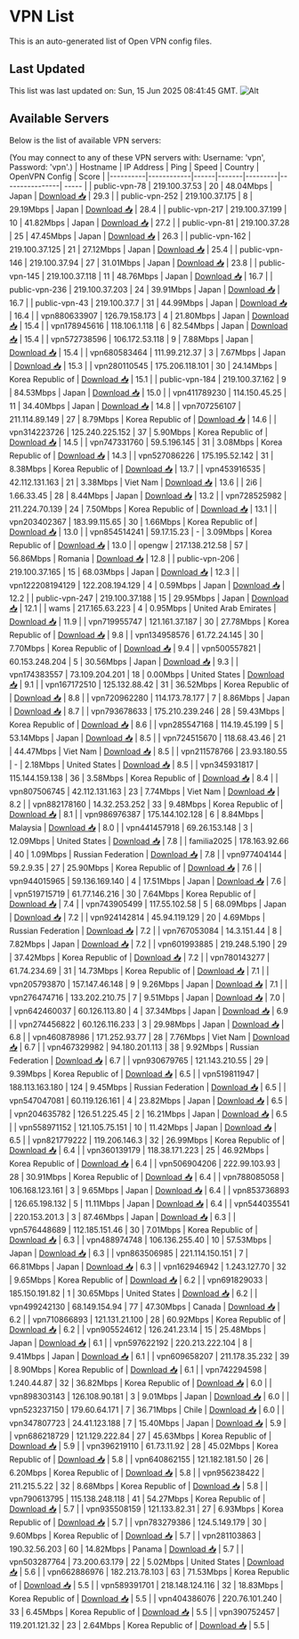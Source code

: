 # VPN List

This is an auto-generated list of Open VPN config files.

## Last Updated

This list was last updated on: Sun, 15 Jun 2025 08:41:45 GMT.
![Alt](https://repobeats.axiom.co/api/embed/186b98318ef1479477931607c1ad7d823f12451f.svg "Repobeats analytics image")

## Available Servers

Below is the list of available VPN servers:

(You may connect to any of these VPN servers with: Username: 'vpn', Password: 'vpn'.)
| Hostname | IP Address | Ping | Speed | Country | OpenVPN Config | Score |
|----------|------------|------|-------|---------|----------------| ----- |
| public-vpn-78 | 219.100.37.53 | 20 | 48.04Mbps | Japan | [Download 📥](./configs/server_0_JP.ovpn) | 29.3 |
| public-vpn-252 | 219.100.37.175 | 8 | 29.19Mbps | Japan | [Download 📥](./configs/server_1_JP.ovpn) | 28.4 |
| public-vpn-217 | 219.100.37.199 | 10 | 41.82Mbps | Japan | [Download 📥](./configs/server_2_JP.ovpn) | 27.2 |
| public-vpn-81 | 219.100.37.28 | 25 | 47.45Mbps | Japan | [Download 📥](./configs/server_3_JP.ovpn) | 26.3 |
| public-vpn-162 | 219.100.37.125 | 21 | 27.12Mbps | Japan | [Download 📥](./configs/server_4_JP.ovpn) | 25.4 |
| public-vpn-146 | 219.100.37.94 | 27 | 31.01Mbps | Japan | [Download 📥](./configs/server_5_JP.ovpn) | 23.8 |
| public-vpn-145 | 219.100.37.118 | 11 | 48.76Mbps | Japan | [Download 📥](./configs/server_6_JP.ovpn) | 16.7 |
| public-vpn-236 | 219.100.37.203 | 24 | 39.91Mbps | Japan | [Download 📥](./configs/server_7_JP.ovpn) | 16.7 |
| public-vpn-43 | 219.100.37.7 | 31 | 44.99Mbps | Japan | [Download 📥](./configs/server_8_JP.ovpn) | 16.4 |
| vpn880633907 | 126.79.158.173 | 4 | 21.80Mbps | Japan | [Download 📥](./configs/server_9_JP.ovpn) | 15.4 |
| vpn178945616 | 118.106.1.118 | 6 | 82.54Mbps | Japan | [Download 📥](./configs/server_10_JP.ovpn) | 15.4 |
| vpn572738596 | 106.172.53.118 | 9 | 7.88Mbps | Japan | [Download 📥](./configs/server_11_JP.ovpn) | 15.4 |
| vpn680583464 | 111.99.212.37 | 3 | 7.67Mbps | Japan | [Download 📥](./configs/server_12_JP.ovpn) | 15.3 |
| vpn280110545 | 175.206.118.101 | 30 | 24.14Mbps | Korea Republic of | [Download 📥](./configs/server_13_KR.ovpn) | 15.1 |
| public-vpn-184 | 219.100.37.162 | 9 | 84.53Mbps | Japan | [Download 📥](./configs/server_14_JP.ovpn) | 15.0 |
| vpn411789230 | 114.150.45.25 | 11 | 34.40Mbps | Japan | [Download 📥](./configs/server_15_JP.ovpn) | 14.8 |
| vpn707256107 | 211.114.89.149 | 27 | 8.79Mbps | Korea Republic of | [Download 📥](./configs/server_16_KR.ovpn) | 14.6 |
| vpn314223726 | 125.240.225.152 | 37 | 5.90Mbps | Korea Republic of | [Download 📥](./configs/server_17_KR.ovpn) | 14.5 |
| vpn747331760 | 59.5.196.145 | 31 | 3.08Mbps | Korea Republic of | [Download 📥](./configs/server_18_KR.ovpn) | 14.3 |
| vpn527086226 | 175.195.52.142 | 31 | 8.38Mbps | Korea Republic of | [Download 📥](./configs/server_19_KR.ovpn) | 13.7 |
| vpn453916535 | 42.112.131.163 | 21 | 3.38Mbps | Viet Nam | [Download 📥](./configs/server_20_VN.ovpn) | 13.6 |
| 2i6 | 1.66.33.45 | 28 | 8.44Mbps | Japan | [Download 📥](./configs/server_21_JP.ovpn) | 13.2 |
| vpn728525982 | 211.224.70.139 | 24 | 7.50Mbps | Korea Republic of | [Download 📥](./configs/server_22_KR.ovpn) | 13.1 |
| vpn203402367 | 183.99.115.65 | 30 | 1.66Mbps | Korea Republic of | [Download 📥](./configs/server_23_KR.ovpn) | 13.0 |
| vpn854514241 | 59.17.15.23 | - | 3.09Mbps | Korea Republic of | [Download 📥](./configs/server_24_KR.ovpn) | 13.0 |
| opengw | 217.138.212.58 | 57 | 56.86Mbps | Romania | [Download 📥](./configs/server_25_RO.ovpn) | 12.8 |
| public-vpn-206 | 219.100.37.165 | 15 | 68.03Mbps | Japan | [Download 📥](./configs/server_26_JP.ovpn) | 12.3 |
| vpn122208194129 | 122.208.194.129 | 4 | 0.59Mbps | Japan | [Download 📥](./configs/server_27_JP.ovpn) | 12.2 |
| public-vpn-247 | 219.100.37.188 | 15 | 29.95Mbps | Japan | [Download 📥](./configs/server_28_JP.ovpn) | 12.1 |
| wams | 217.165.63.223 | 4 | 0.95Mbps | United Arab Emirates | [Download 📥](./configs/server_29_AE.ovpn) | 11.9 |
| vpn719955747 | 121.161.37.187 | 30 | 27.78Mbps | Korea Republic of | [Download 📥](./configs/server_30_KR.ovpn) | 9.8 |
| vpn134958576 | 61.72.24.145 | 30 | 7.70Mbps | Korea Republic of | [Download 📥](./configs/server_31_KR.ovpn) | 9.4 |
| vpn500557821 | 60.153.248.204 | 5 | 30.56Mbps | Japan | [Download 📥](./configs/server_32_JP.ovpn) | 9.3 |
| vpn174383557 | 73.109.204.201 | 18 | 0.00Mbps | United States | [Download 📥](./configs/server_33_US.ovpn) | 9.1 |
| vpn167172510 | 125.132.88.42 | 31 | 36.52Mbps | Korea Republic of | [Download 📥](./configs/server_34_KR.ovpn) | 8.8 |
| vpn720962280 | 114.173.78.177 | 7 | 8.86Mbps | Japan | [Download 📥](./configs/server_35_JP.ovpn) | 8.7 |
| vpn793678633 | 175.210.239.246 | 28 | 59.43Mbps | Korea Republic of | [Download 📥](./configs/server_36_KR.ovpn) | 8.6 |
| vpn285547168 | 114.19.45.199 | 5 | 53.14Mbps | Japan | [Download 📥](./configs/server_37_JP.ovpn) | 8.5 |
| vpn724515670 | 118.68.43.46 | 21 | 44.47Mbps | Viet Nam | [Download 📥](./configs/server_38_VN.ovpn) | 8.5 |
| vpn211578766 | 23.93.180.55 | - | 2.18Mbps | United States | [Download 📥](./configs/server_39_US.ovpn) | 8.5 |
| vpn345931817 | 115.144.159.138 | 36 | 3.58Mbps | Korea Republic of | [Download 📥](./configs/server_40_KR.ovpn) | 8.4 |
| vpn807506745 | 42.112.131.163 | 23 | 7.74Mbps | Viet Nam | [Download 📥](./configs/server_41_VN.ovpn) | 8.2 |
| vpn882178160 | 14.32.253.252 | 33 | 9.48Mbps | Korea Republic of | [Download 📥](./configs/server_42_KR.ovpn) | 8.1 |
| vpn986976387 | 175.144.102.128 | 6 | 8.84Mbps | Malaysia | [Download 📥](./configs/server_43_MY.ovpn) | 8.0 |
| vpn441457918 | 69.26.153.148 | 3 | 12.09Mbps | United States | [Download 📥](./configs/server_44_US.ovpn) | 7.8 |
| familia2025 | 178.163.92.66 | 40 | 1.09Mbps | Russian Federation | [Download 📥](./configs/server_45_RU.ovpn) | 7.8 |
| vpn977404144 | 59.2.9.35 | 27 | 25.90Mbps | Korea Republic of | [Download 📥](./configs/server_46_KR.ovpn) | 7.6 |
| vpn944015965 | 59.136.169.140 | 4 | 17.51Mbps | Japan | [Download 📥](./configs/server_47_JP.ovpn) | 7.6 |
| vpn519715719 | 61.77.146.216 | 30 | 7.64Mbps | Korea Republic of | [Download 📥](./configs/server_48_KR.ovpn) | 7.4 |
| vpn743905499 | 117.55.102.58 | 5 | 68.09Mbps | Japan | [Download 📥](./configs/server_49_JP.ovpn) | 7.2 |
| vpn924142814 | 45.94.119.129 | 20 | 4.69Mbps | Russian Federation | [Download 📥](./configs/server_50_RU.ovpn) | 7.2 |
| vpn767053084 | 14.3.151.44 | 8 | 7.82Mbps | Japan | [Download 📥](./configs/server_51_JP.ovpn) | 7.2 |
| vpn601993885 | 219.248.5.190 | 29 | 37.42Mbps | Korea Republic of | [Download 📥](./configs/server_52_KR.ovpn) | 7.2 |
| vpn780143277 | 61.74.234.69 | 31 | 14.73Mbps | Korea Republic of | [Download 📥](./configs/server_53_KR.ovpn) | 7.1 |
| vpn205793870 | 157.147.46.148 | 9 | 9.26Mbps | Japan | [Download 📥](./configs/server_54_JP.ovpn) | 7.1 |
| vpn276474716 | 133.202.210.75 | 7 | 9.51Mbps | Japan | [Download 📥](./configs/server_55_JP.ovpn) | 7.0 |
| vpn642460037 | 60.126.113.80 | 4 | 37.34Mbps | Japan | [Download 📥](./configs/server_56_JP.ovpn) | 6.9 |
| vpn274456822 | 60.126.116.233 | 3 | 29.98Mbps | Japan | [Download 📥](./configs/server_57_JP.ovpn) | 6.8 |
| vpn460878986 | 171.252.93.77 | 28 | 7.76Mbps | Viet Nam | [Download 📥](./configs/server_58_VN.ovpn) | 6.7 |
| vpn467329982 | 94.180.201.113 | 38 | 9.92Mbps | Russian Federation | [Download 📥](./configs/server_59_RU.ovpn) | 6.7 |
| vpn930679765 | 121.143.210.55 | 29 | 9.39Mbps | Korea Republic of | [Download 📥](./configs/server_60_KR.ovpn) | 6.5 |
| vpn519811947 | 188.113.163.180 | 124 | 9.45Mbps | Russian Federation | [Download 📥](./configs/server_61_RU.ovpn) | 6.5 |
| vpn547047081 | 60.119.126.161 | 4 | 23.82Mbps | Japan | [Download 📥](./configs/server_62_JP.ovpn) | 6.5 |
| vpn204635782 | 126.51.225.45 | 2 | 16.21Mbps | Japan | [Download 📥](./configs/server_63_JP.ovpn) | 6.5 |
| vpn558971152 | 121.105.75.151 | 10 | 11.42Mbps | Japan | [Download 📥](./configs/server_64_JP.ovpn) | 6.5 |
| vpn821779222 | 119.206.146.3 | 32 | 26.99Mbps | Korea Republic of | [Download 📥](./configs/server_65_KR.ovpn) | 6.4 |
| vpn360139179 | 118.38.171.223 | 25 | 46.92Mbps | Korea Republic of | [Download 📥](./configs/server_66_KR.ovpn) | 6.4 |
| vpn506904206 | 222.99.103.93 | 28 | 30.91Mbps | Korea Republic of | [Download 📥](./configs/server_67_KR.ovpn) | 6.4 |
| vpn788085058 | 106.168.123.161 | 3 | 9.65Mbps | Japan | [Download 📥](./configs/server_68_JP.ovpn) | 6.4 |
| vpn853736893 | 126.65.198.132 | 5 | 11.11Mbps | Japan | [Download 📥](./configs/server_69_JP.ovpn) | 6.4 |
| vpn544035541 | 220.153.201.3 | 3 | 87.46Mbps | Japan | [Download 📥](./configs/server_70_JP.ovpn) | 6.3 |
| vpn576448689 | 112.185.151.46 | 30 | 7.01Mbps | Korea Republic of | [Download 📥](./configs/server_71_KR.ovpn) | 6.3 |
| vpn488974748 | 106.136.255.40 | 10 | 57.53Mbps | Japan | [Download 📥](./configs/server_72_JP.ovpn) | 6.3 |
| vpn863506985 | 221.114.150.151 | 7 | 66.81Mbps | Japan | [Download 📥](./configs/server_73_JP.ovpn) | 6.3 |
| vpn162946942 | 1.243.127.70 | 32 | 9.65Mbps | Korea Republic of | [Download 📥](./configs/server_74_KR.ovpn) | 6.2 |
| vpn691829033 | 185.150.191.82 | 1 | 30.65Mbps | United States | [Download 📥](./configs/server_75_US.ovpn) | 6.2 |
| vpn499242130 | 68.149.154.94 | 77 | 47.30Mbps | Canada | [Download 📥](./configs/server_76_CA.ovpn) | 6.2 |
| vpn710866893 | 121.131.21.100 | 28 | 60.92Mbps | Korea Republic of | [Download 📥](./configs/server_77_KR.ovpn) | 6.2 |
| vpn905524612 | 126.241.23.14 | 15 | 25.48Mbps | Japan | [Download 📥](./configs/server_78_JP.ovpn) | 6.1 |
| vpn597622192 | 220.213.222.104 | 8 | 9.41Mbps | Japan | [Download 📥](./configs/server_79_JP.ovpn) | 6.1 |
| vpn609658207 | 211.178.35.232 | 39 | 8.90Mbps | Korea Republic of | [Download 📥](./configs/server_80_KR.ovpn) | 6.1 |
| vpn742294598 | 1.240.44.87 | 32 | 36.82Mbps | Korea Republic of | [Download 📥](./configs/server_81_KR.ovpn) | 6.0 |
| vpn898303143 | 126.108.90.181 | 3 | 9.01Mbps | Japan | [Download 📥](./configs/server_82_JP.ovpn) | 6.0 |
| vpn523237150 | 179.60.64.171 | 7 | 36.71Mbps | Chile | [Download 📥](./configs/server_83_CL.ovpn) | 6.0 |
| vpn347807723 | 24.41.123.188 | 7 | 15.40Mbps | Japan | [Download 📥](./configs/server_84_JP.ovpn) | 5.9 |
| vpn686218729 | 121.129.222.84 | 27 | 45.63Mbps | Korea Republic of | [Download 📥](./configs/server_85_KR.ovpn) | 5.9 |
| vpn396219110 | 61.73.11.92 | 28 | 45.02Mbps | Korea Republic of | [Download 📥](./configs/server_86_KR.ovpn) | 5.8 |
| vpn640862155 | 121.182.181.50 | 26 | 6.20Mbps | Korea Republic of | [Download 📥](./configs/server_87_KR.ovpn) | 5.8 |
| vpn956238422 | 211.215.5.22 | 32 | 8.68Mbps | Korea Republic of | [Download 📥](./configs/server_88_KR.ovpn) | 5.8 |
| vpn790613795 | 115.138.248.118 | 41 | 54.27Mbps | Korea Republic of | [Download 📥](./configs/server_89_KR.ovpn) | 5.7 |
| vpn935508159 | 121.133.82.31 | 27 | 6.93Mbps | Korea Republic of | [Download 📥](./configs/server_90_KR.ovpn) | 5.7 |
| vpn783279386 | 124.5.149.179 | 30 | 9.60Mbps | Korea Republic of | [Download 📥](./configs/server_91_KR.ovpn) | 5.7 |
| vpn281103863 | 190.32.56.203 | 60 | 14.82Mbps | Panama | [Download 📥](./configs/server_92_PA.ovpn) | 5.7 |
| vpn503287764 | 73.200.63.179 | 22 | 5.02Mbps | United States | [Download 📥](./configs/server_93_US.ovpn) | 5.6 |
| vpn662886976 | 182.213.78.103 | 63 | 71.53Mbps | Korea Republic of | [Download 📥](./configs/server_94_KR.ovpn) | 5.5 |
| vpn589391701 | 218.148.124.116 | 32 | 18.83Mbps | Korea Republic of | [Download 📥](./configs/server_95_KR.ovpn) | 5.5 |
| vpn404386076 | 220.76.101.240 | 33 | 6.45Mbps | Korea Republic of | [Download 📥](./configs/server_96_KR.ovpn) | 5.5 |
| vpn390752457 | 119.201.121.32 | 23 | 2.64Mbps | Korea Republic of | [Download 📥](./configs/server_97_KR.ovpn) | 5.5 |
